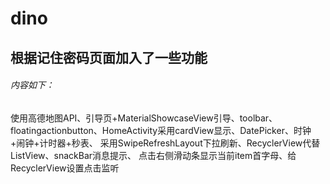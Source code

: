 # dino
## 根据记住密码页面加入了一些功能   
###### 内容如下：
  使用高德地图API、引导页+MaterialShowcaseView引导、toolbar、
floatingactionbutton、HomeActivity采用cardView显示、DatePicker、时钟+闹钟+计时器+秒表、
采用SwipeRefreshLayout下拉刷新、RecyclerView代替ListView、snackBar消息提示、
点击右侧滑动条显示当前item首字母、给RecyclerView设置点击监听
